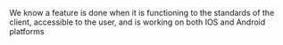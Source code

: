 We know a feature is done when it is functioning to the standards of the client, accessible to the user, and is working on both IOS and Android platforms

